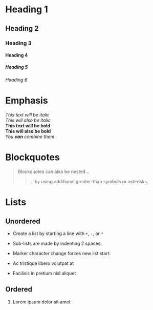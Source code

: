 # Heading 1
## Heading 2
### Heading 3
#### Heading 4
##### Heading 5
###### Heading 6
# Emphasis
*This text will be italic*\
_This will also be italic_\
**This text will be bold**\
__This will also be bold__\
_You **can** combine them_
# Blockquotes
> Blockquotes can also be nested...
>> ...by using additional greater-than symbols or asterisks.
# Lists
## Unordered
* Create a list by starting a line with `+`, `-`, or `*`
* Sub-lists are made by indenting 2 spaces:
* Marker character change forces new list start:
* Ac tristique libero volutpat at


* Facilisis in pretium nisl aliquet
## Ordered
1. Lorem ipsum dolor sit amet